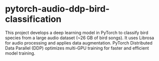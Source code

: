 # pytorch-audio-ddp-bird-classification
This project develops a deep learning model in PyTorch to classify bird species from a large audio dataset (~26 GB of bird songs). It uses Librosa for audio processing and applies data augmentation. PyTorch Distributed Data Parallel (DDP) optimizes multi-GPU training for faster and efficient model training.
